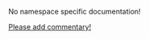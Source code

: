No namespace specific documentation!

[Please add commentary!](https://github.com/arrdem/grimoire/edit/master/_includes/1.4.0/clojure.core/index.md)

